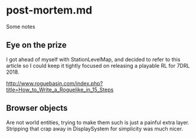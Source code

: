 # post-mortem.md
Some notes

## Eye on the prize
I got ahead of myself with StationLevelMap, and decided to refer
to this article so I could keep it tightly focused on releasing
a playable RL for 7DRL 2018.

http://www.roguebasin.com/index.php?title=How_to_Write_a_Roguelike_in_15_Steps

## Browser objects
Are not world entities, trying to make them such is just a painful
extra layer. Stripping that crap away in DisplaySystem for simplicity
was much nicer.
